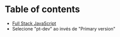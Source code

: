 # Table of contents

* [Full Stack JavaScript](README.md)
* Selecione "pt-dev" ao invés de "Primary version"

